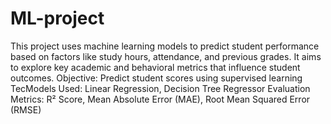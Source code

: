 # ML-project
This project uses machine learning models to predict student performance based on factors like study hours, attendance, and previous grades. It aims to explore key academic and behavioral metrics that influence student outcomes.
Objective: Predict student scores using supervised learning
TecModels Used: Linear Regression, Decision Tree Regressor
Evaluation Metrics: R² Score, Mean Absolute Error (MAE), Root Mean Squared Error (RMSE)
